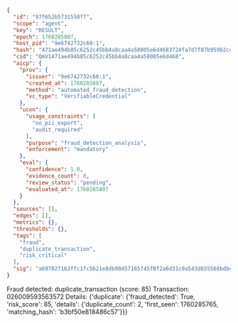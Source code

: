 ```json
{
  "id": "97f652b5731550f7",
  "scope": "agent",
  "key": "RESULT",
  "epoch": 1760285807,
  "host_pid": "9e6742732c60:1",
  "hash": "471ae494b85c6252c45bb4a8caa4a58005e6d4683724fa7d7f87b959b2cc3bfa",
  "cid": "QmV1471ae494b85c6252c45bb4a8caa4a58005e6d468",
  "aicp": {
    "prov": {
      "issuer": "9e6742732c60:1",
      "created_at": 1760285807,
      "method": "automated_fraud_detection",
      "vc_type": "VerifiableCredential"
    },
    "ucon": {
      "usage_constraints": [
        "no_pii_export",
        "audit_required"
      ],
      "purpose": "fraud_detection_analysis",
      "enforcement": "mandatory"
    },
    "eval": {
      "confidence": 1.0,
      "evidence_count": 0,
      "review_status": "pending",
      "evaluated_at": 1760285807
    }
  },
  "sources": [],
  "edges": [],
  "metrics": {},
  "thresholds": {},
  "tags": [
    "fraud",
    "duplicate_transaction",
    "risk_critical"
  ],
  "sig": "a697027163ffc1fc5621e8db00457165f45f0f2a6d31c0a543d655568bdbe98b"
}
```

Fraud detected: duplicate_transaction (score: 85)
Transaction: 026009593563572
Details: {'duplicate': {'fraud_detected': True, 'risk_score': 85, 'details': {'duplicate_count': 2, 'first_seen': 1760285765, 'matching_hash': 'b3bf50e818486c57'}}}